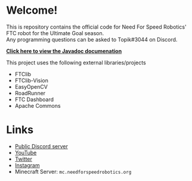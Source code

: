 # Welcome!
This is repository contains the official code for Need For Speed Robotics' FTC robot for the Ultimate Goal season.  
Any programming questions can be asked to Topik#3044 on Discord.  

[**Click here to view the Javadoc documenation**](https://www.javadoc.needforspeedrobotics.org)

This project uses the following external libraries/projects
* FTClib
* FTClib-Vision
* EasyOpenCV
* RoadRunner
* FTC Dashboard
* Apache Commons

# Links
* [Public Discord server](https://discord.com/invite/EHbNfhpjFP)
* [YouTube](https://www.youtube.com/channel/UCOWBrj6dVJY2dvdL7FEDgkw)
* [Twitter](https://twitter.com/team9113)
* [Instagram](https://www.instagram.com/needforspeed9113)
* Minecraft Server: ``mc.needforspeedrobotics.org``
